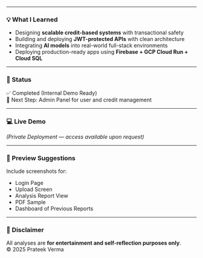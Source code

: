 
---

### 💡 What I Learned  
- Designing **scalable credit-based systems** with transactional safety  
- Building and deploying **JWT-protected APIs** with clean architecture  
- Integrating **AI models** into real-world full-stack environments  
- Deploying production-ready apps using **Firebase + GCP Cloud Run + Cloud SQL**

---

### 📍 Status  
✅ Completed (Internal Demo Ready)  
🚀 Next Step: Admin Panel for user and credit management

---

### 💻 Live Demo  
*(Private Deployment — access available upon request)*

---

### 📸 Preview Suggestions  
Include screenshots for:  
- Login Page  
- Upload Screen  
- Analysis Report View  
- PDF Sample  
- Dashboard of Previous Reports  

---

### 🧾 Disclaimer  
All analyses are **for entertainment and self-reflection purposes only**.  
© 2025 Prateek Verma
